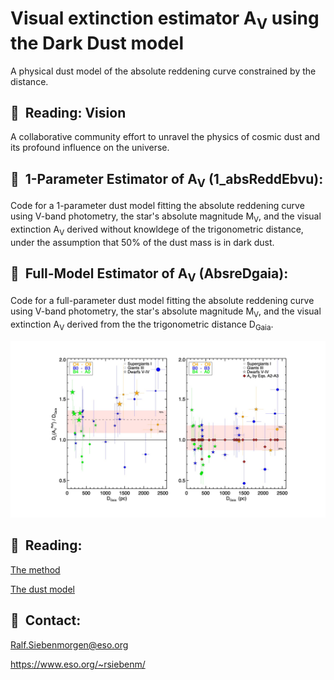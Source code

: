 # Visual extinction estimator A<sub>V</sub> using the Dark Dust model 

A physical dust model of the absolute reddening curve constrained by the
distance.

## 📌  Reading: Vision

A collaborative community effort to unravel the physics of cosmic dust
and its profound influence on the universe.


##  📌  1-Parameter Estimator of A<sub>V</sub> (1_absReddEbvu):

Code for a 1-parameter dust model fitting the absolute reddening curve
using V-band photometry, the star's absolute magnitude M<sub>V</sub>,
and the visual extinction A<sub>V</sub> derived without knowldege of
the trigonometric distance, under the assumption that 50% of the dust
mass is in dark dust.

## 📌  Full-Model Estimator of A<sub>V</sub> (AbsreDgaia):

Code for a full-parameter dust model fitting the absolute reddening
curve using V-band photometry, the star's absolute magnitude
M<sub>V</sub>, and the visual extinction A<sub>V</sub> derived from
the the trigonometric distance D<sub>Gaia</sub>.


![Distance unification before left) after (right)](./DarkDustDistance.jpg?raw=true "Dark Dust")

## 📌  Reading:

[The method](https://doi.org/10.48550/arXiv.2311.03310)

[The dust model](https://doi.org/10.1051/0004-6361/202243860) 


## 📌  Contact: 

Ralf.Siebenmorgen@eso.org

https://www.eso.org/~rsiebenm/

